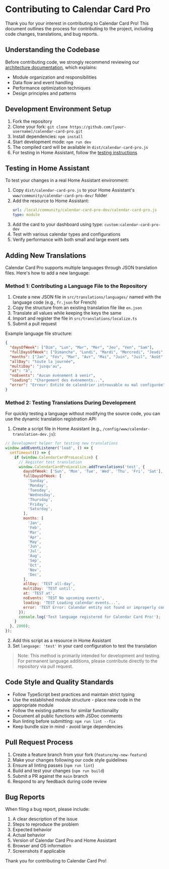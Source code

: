 # Contributing to Calendar Card Pro

Thank you for your interest in contributing to Calendar Card Pro! This document outlines the process for contributing to the project, including code changes, translations, and bug reports.

## Understanding the Codebase

Before contributing code, we strongly recommend reviewing our [architecture documentation](./docs/architecture.md), which explains:

- Module organization and responsibilities
- Data flow and event handling
- Performance optimization techniques
- Design principles and patterns

## Development Environment Setup

1. Fork the repository
2. Clone your fork: `git clone https://github.com/[your-username]/calendar-card-pro.git`
3. Install dependencies: `npm install`
4. Start development mode: `npm run dev`
5. The compiled card will be available in `dist/calendar-card-pro.js`
6. For testing in Home Assistant, follow the [testing instructions](#testing-in-home-assistant)

## Testing in Home Assistant

To test your changes in a real Home Assistant environment:

1. Copy `dist/calendar-card-pro.js` to your Home Assistant's `www/community/calendar-card-pro-dev/` folder
2. Add the resource to Home Assistant:
   ```yaml
   url: /local/community/calendar-card-pro-dev/calendar-card-pro.js
   type: module
   ```
3. Add the card to your dashboard using type: `custom:calendar-card-pro-dev`
4. Test with various calendar types and configurations
5. Verify performance with both small and large event sets

## Adding New Translations

Calendar Card Pro supports multiple languages through JSON translation files. Here's how to add a new language:

### Method 1: Contributing a Language File to the Repository

1. Create a new JSON file in `src/translations/languages/` named with the language code (e.g., `fr.json` for French)
2. Copy the structure from an existing translation file like `en.json`
3. Translate all values while keeping the keys the same
4. Import and register the file in `src/translations/localize.ts`
5. Submit a pull request

Example language file structure:

```json
{
  "daysOfWeek": ["Dim", "Lun", "Mar", "Mer", "Jeu", "Ven", "Sam"],
  "fullDaysOfWeek": ["Dimanche", "Lundi", "Mardi", "Mercredi", "Jeudi", "Vendredi", "Samedi"],
  "months": ["Jan", "Fév", "Mar", "Avr", "Mai", "Juin", "Juil", "Août", "Sep", "Oct", "Nov", "Déc"],
  "allDay": "toute la journée",
  "multiDay": "jusqu'au",
  "at": "à",
  "noEvents": "Aucun événement à venir",
  "loading": "Chargement des événements...",
  "error": "Erreur: Entité de calendrier introuvable ou mal configurée"
}
```

### Method 2: Testing Translations During Development

For quickly testing a language without modifying the source code, you can use the dynamic translation registration API:

1. Create a script file in Home Assistant (e.g., `/config/www/calendar-translation-dev.js`):

```javascript
// Development helper for testing new translations
window.addEventListener('load', () => {
  setTimeout(() => {
    if (window.CalendarCardProLocalize) {
      // Register test translation
      window.CalendarCardProLocalize.addTranslations('test', {
        daysOfWeek: ['Sun', 'Mon', 'Tue', 'Wed', 'Thu', 'Fri', 'Sat'],
        fullDaysOfWeek: [
          'Sunday',
          'Monday',
          'Tuesday',
          'Wednesday',
          'Thursday',
          'Friday',
          'Saturday',
        ],
        months: [
          'Jan',
          'Feb',
          'Mar',
          'Apr',
          'May',
          'Jun',
          'Jul',
          'Aug',
          'Sep',
          'Oct',
          'Nov',
          'Dec',
        ],
        allDay: 'TEST all-day',
        multiDay: 'TEST until',
        at: 'TEST at',
        noEvents: 'TEST No upcoming events',
        loading: 'TEST Loading calendar events...',
        error: 'TEST Error: Calendar entity not found or improperly configured',
      });
      console.log('Test language registered for Calendar Card Pro!');
    }
  }, 2000);
});
```

2. Add this script as a resource in Home Assistant
3. Set `language: 'test'` in your card configuration to test the translation

> Note: This method is primarily intended for development and testing. For permanent language additions, please contribute directly to the repository via pull request.

## Code Style and Quality Standards

- Follow TypeScript best practices and maintain strict typing
- Use the established module structure - place new code in the appropriate module
- Follow the existing patterns for similar functionality
- Document all public functions with JSDoc comments
- Run linting before submitting: `npm run lint --fix`
- Keep bundle size in mind - avoid large dependencies

## Pull Request Process

1. Create a feature branch from your fork (`feature/my-new-feature`)
2. Make your changes following our code style guidelines
3. Ensure all linting passes (`npm run lint`)
4. Build and test your changes (`npm run build`)
5. Submit a PR against the `main` branch
6. Respond to any feedback during code review

## Bug Reports

When filing a bug report, please include:

1. A clear description of the issue
2. Steps to reproduce the problem
3. Expected behavior
4. Actual behavior
5. Version of Calendar Card Pro and Home Assistant
6. Browser and OS information
7. Screenshots if applicable

Thank you for contributing to Calendar Card Pro!
